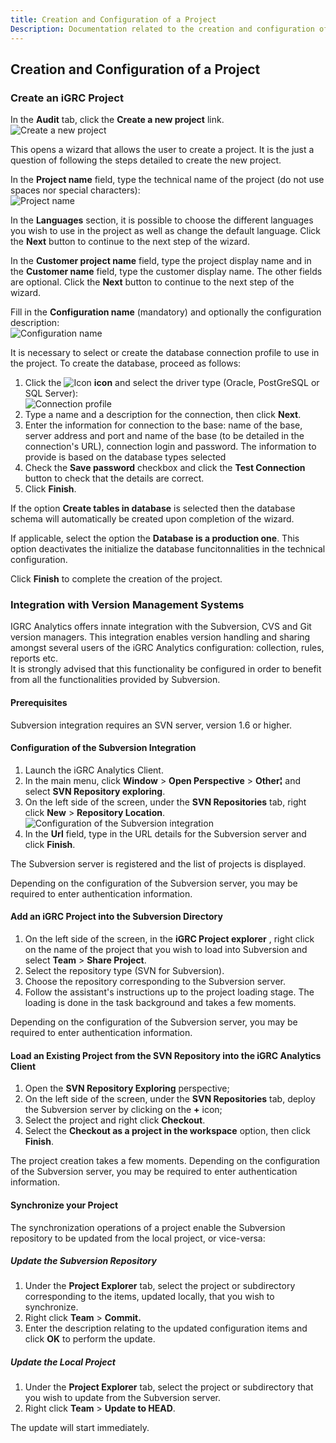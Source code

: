 ```yaml
---
title: Creation and Configuration of a Project
Description: Documentation related to the creation and configuration of a project
---
```


## Creation and Configuration of a Project

### Create an iGRC Project

In the **Audit**  tab, click the **Create a new project**  link.  
![Create a new project](./images/worddavde019f4314539a38c62a9cb0d1d7fef6.png "Create a new project")

This opens a wizard that allows the user to create a project. It is the just a question of following the steps detailed to create the new project.

In the **Project name**  field, type the technical name of the project (do not use spaces nor special characters):  
![Project name](./images/worddavf2f64af93892d9e90d3ed7f63f4e55b4.png "Project name")

In the **Languages**  section, it is possible to choose the different languages you wish to use in the project as well as change the default language. Click the **Next**  button to continue to the next step of the wizard.

In the **Customer project name**  field, type the project display name and in the **Customer name**  field, type the customer display name. The other fields are optional. Click the **Next**  button to continue to the next step of the wizard.

Fill in the **Configuration name**  (mandatory) and optionally the configuration description:  
![Configuration name](./images/worddav7c76e1f5393188c004d28977f5b9e0a3.png "Configuration name")

It is necessary to select or create the database connection profile to use in the project. To create the database, proceed as follows:

1. Click the ![Icon](./images/2016-06-23_10_07_54-New_audit_project.png "Icon") **icon** and select the driver type (Oracle, PostGreSQL or SQL Server):  
![Connection profile](./images/worddav8053162ae98cb4e56c7b8a4bfcbb1081.png "Connection profile")
2. Type a name and a description for the connection, then click **Next**.  
3. Enter the information for connection to the base: name of the base, server address and port and name of the base (to be detailed in the connection's URL), connection login and password. The information to provide is based on the database types selected
4. Check the **Save password**  checkbox and click the **Test Connection**  button to check that the details are correct.
5. Click **Finish**.

If the option **Create tables in database** is selected then the database schema will automatically be created upon completion of the wizard.

If applicable, select the option the **Database is a production one**. This option deactivates the initialize the database funcitonnalities in the technical configuration.

Click **Finish**  to complete the creation of the project.

### Integration with Version Management Systems

IGRC Analytics offers innate integration with the Subversion, CVS and Git version managers. This integration enables version handling and sharing amongst several users of the iGRC Analytics configuration: collection, rules, reports etc.  
It is strongly advised that this functionality be configured in order to benefit from all the functionalities provided by Subversion.

#### Prerequisites

Subversion integration requires an SVN server, version 1.6 or higher.

#### Configuration of the Subversion Integration

1. Launch the iGRC Analytics Client.
2. In the main menu, click **Window** > **Open Perspective** > **Other¦**  and select **SVN Repository exploring**.  
3. On the left side of the screen, under the **SVN Repositories**  tab, right click **New**  \> **Repository Location**.  
![Configuration of the Subversion integration](./images/worddav71a263acd8339aa0cca7896007032b3f.png "Configuration of the Subversion integration")
4. In the **Url**  field, type in the URL details for the Subversion server and click **Finish**.

The Subversion server is registered and the list of projects is displayed.

Depending on the configuration of the Subversion server, you may be required to enter authentication information.

#### Add an iGRC Project into the Subversion Directory

1. On the left side of the screen, in the **iGRC Project explorer** , right click on the name of the project that you wish to load into Subversion and select **Team** > **Share Project**.
2. Select the repository type (SVN for Subversion).
3. Choose the repository corresponding to the Subversion server.
4. Follow the assistant's instructions up to the project loading stage. The loading is done in the task background and takes a few moments.

Depending on the configuration of the Subversion server, you may be required to enter authentication information.  

#### Load an Existing Project from the SVN Repository into the iGRC Analytics Client

1. Open the **SVN Repository Exploring**  perspective;
2. On the left side of the screen, under the **SVN Repositories**  tab, deploy the Subversion server by clicking on the **+**  icon;
3. Select the project and right click **Checkout**.
4. Select the **Checkout as a project in the workspace**  option, then click **Finish**.

The project creation takes a few moments.
Depending on the configuration of the Subversion server, you may be required to enter authentication information.

#### Synchronize your Project

The synchronization operations of a project enable the Subversion repository to be updated from the local project, or vice-versa:

##### Update the Subversion Repository

1. Under the **Project Explorer**  tab, select the project or subdirectory corresponding to the items, updated locally, that you wish to synchronize.
2. Right click **Team** > **Commit.**
3. Enter the description relating to the updated configuration items and click **OK**  to perform the update.

##### Update the Local Project

1. Under the **Project Explorer**  tab, select the project or subdirectory that you wish to update from the Subversion server.
2. Right click **Team** > **Update to HEAD**.

The update will start immediately.
